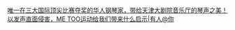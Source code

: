   
[唯一在三大国际顶尖比赛夺奖的华人钢琴家，带给天津大剧院音乐厅的琴声之美！](http://www.dianyue.me/archives/107/os064whtg764utk6/)  
[以发声直面侵害，ME TOO运动给我们带来什么启示|有人@你](http://www.dianyue.me/archives/973/6uzfnos9ldcl7xz7/)